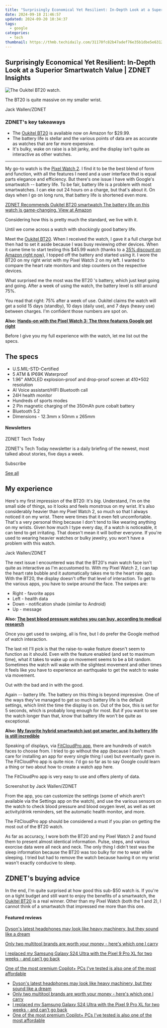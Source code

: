 ```yaml
---
title: "Surprisingly Economical Yet Resilient: In-Depth Look at a Superior Smartwatch Value | ZDNET Insights"
date: 2024-09-18 21:46:57
updated: 2024-09-20 10:34:37
tags:
  - google
categories:
  - tech
thumbnail: https://thmb.techidaily.com/31170fc82b47adef76e35b1dbe5e6312865cece8cca3cd844fe92c1c213c87ec.jpg
---
```


## Surprisingly Economical Yet Resilient: In-Depth Look at a Superior Smartwatch Value | ZDNET Insights

![The Oukitel BT20 watch.](https://www.zdnet.com/a/img/resize/88c99a689e2420a9c099052c18d16aa157a07ac5/2024/02/06/6cb8abb0-4c8a-469b-87f9-4207b1902686/bt201.jpg?auto=webp&width=1280)

The BT20 is quite massive on my smaller wrist.

Jack Wallen/ZDNET

### ZDNET's key takeaways

* The [Oukitel BT20](https://buy.geni.us/Proxy.ashx?TSID=368250&GR%5FURL=https%3A%2F%2Fwww.amazon.com%2FOUKITEL-BT20-Waterproof-Bluetooth-Touchscreen%2Fdp%2FB0CG1TYHYZ%3Ftag%3Dzd-buy-button-20%26ascsubtag%3D%5F%5FCOM%5FCLICK%5FID%5F%5F%7Cc4dfada8-90f6-4b7e-a416-e1703d7380d0%7Cdtp&dtb=1) is available now on Amazon for $29.99.
* The battery life is stellar and the various points of data are as accurate as watches that are far more expensive.
* It's bulky, wake on raise is a bit janky, and the display isn't quite as interactive as other watches.

---

My go-to watch is the [Pixel Watch 2](https://www.zdnet.com/article/google-pixel-watch-2-review/). I find it to be the best blend of form and function, with all the features I need and a user interface that is equal parts elegance and efficiency. But there's one issue I have with Google's smartwatch -- battery life. To be fair, battery life is a problem with most smartwatches. I can eke out 24 hours on a charge, but that's about it. On days when I go on long runs, that battery life is shortened even more.

[ZDNET Recommends Oukitel BT20 smartwatch The battery life on this watch is game-changing. View at Amazon](https://buy.geni.us/Proxy.ashx?TSID=368250&GR%5FURL=https%3A%2F%2Fwww.amazon.com%2FOUKITEL-BT20-Waterproof-Bluetooth-Touchscreen%2Fdp%2FB0CG1TYHYZ%3Ftag%3Dzd-buy-button-20%26ascsubtag%3D%5F%5FCOM%5FCLICK%5FID%5F%5F%7Cc4dfada8-90f6-4b7e-a416-e1703d7380d0%7Cdtp&dtb=1)

Considering how this is pretty much the standard, we live with it.

Until we come across a watch with shockingly good battery life. 

Meet the [Oukitel BT20](https://buy.geni.us/Proxy.ashx?TSID=368250&GR%5FURL=https%3A%2F%2Fwww.amazon.com%2FOUKITEL-BT20-Waterproof-Bluetooth-Touchscreen%2Fdp%2FB0CG1TYHYZ%3Ftag%3Dzd-buy-button-20%26ascsubtag%3D%5F%5FCOM%5FCLICK%5FID%5F%5F%7Cc4dfada8-90f6-4b7e-a416-e1703d7380d0%7Cdtp&dtb=1). When I received the watch, I gave it a full charge but then had to set it aside because I was busy reviewing other devices. When it came time to start testing this $45.99 watch (thanks to a [35% discount on Amazon right now](https://buy.geni.us/Proxy.ashx?TSID=368250&GR%5FURL=https%3A%2F%2Fwww.amazon.com%2FOUKITEL-BT20-Waterproof-Bluetooth-Touchscreen%2Fdp%2FB0CG1TYHYZ%3Ftag%3Dzd-buy-button-20%26ascsubtag%3D%5F%5FCOM%5FCLICK%5FID%5F%5F%7Cc4dfada8-90f6-4b7e-a416-e1703d7380d0%7Cdtp&dtb=1)), I topped off the battery and started using it. I wore the BT20 on my right wrist with my Pixel Watch 2 on my left. I wanted to compare the heart rate monitors and step counters on the respective devices. 

What surprised me the most was the BT20 's battery, which just kept going and going. After a week of using the watch, the battery level is still around 75%.

You read that right: 75% after a week of use. Oukitel claims the watch will get a solid 15 days (standby), 10 days (daily use), and 7 days (heavy use) between charges. I'm confident those numbers are spot on.

**Also:** [**Hands-on with the Pixel Watch 3: The three features Google got right**](https://www.zdnet.com/article/hands-on-with-the-pixel-watch-3-the-three-features-google-got-right/)

Before I give you my full experience with the watch, let me list out the specs.

## The specs

* U.S.MIL-STD-Certified
* 5 ATM & IP69K Waterproof
* 1.96" AMOLED explosion-proof and drop-proof screen at 410\*502 resolution
* AI Voice assistant/HIFI Bluetooth call
* 24H health monitor
* Hundreds of sports modes
* 2 Pin magnetic charging of the 350mAh pure cobalt battery
* Bluetooth 5.2
* Dimensions - 12.3mm x 50mm x 265mm

#### Newsletters

ZDNET Tech Today

ZDNET's Tech Today newsletter is a daily briefing of the newest, most talked about stories, five days a week.

 Subscribe

[See all](https://www.zdnet.com/newsletters/)

## My experience

Here's my first impression of the BT20: It's _big_. Understand, I'm on the small side of things, so it looks and feels monstrous on my wrist. It's also considerably heavier than my Pixel Watch 2, so much so that I always noticed it on my wrist. There were times that it even felt uncomfortable. That's a very personal thing because I don't tend to like wearing anything on my wrists. Given how much I type every day, if a watch is noticeable, it can tend to get irritating. That doesn't mean it will bother everyone. If you're used to wearing heavier watches or bulky jewelry, you won't have a problem with this watch.

Jack Wallen/ZDNET

The next issue I encountered was that the BT20's main watch face isn't quite as interactive as I'm accustomed to. With my Pixel Watch 2, I can tap the heart rate bubble and it automatically takes me to the heart rate app. With the BT20, the display doesn't offer that level of interaction. To get to the various apps, you have to swipe around the face. The swipes are:

* Right - favorite apps
* Left - health data
* Down - notification shade (similar to Android)
* Up - message

**Also: [The best blood pressure watches you can buy, according to medical research](https://www.zdnet.com/article/best-blood-pressure-watch/)**

Once you get used to swiping, all is fine, but I do prefer the Google method of watch interaction.

The last nit I'll pick is that the raise-to-wake feature doesn't seem to function as it should. Even with the feature enabled (and set to maximum time), what it takes to wake up on movement seems to be a bit random. Sometimes the watch will wake with the slightest movement and other times it feels like you have to experience an earthquake to get the watch to wake via movement.

Out with the bad and in with the good.

Again -- battery life. The battery on this thing is beyond impressive. One of the ways they've managed to get so much battery life is the default settings, which limit the time the display is on. Out of the box, this is set for 5 seconds, which is probably long enough for most. But if you want to see the watch longer than that, know that battery life won't be quite as exceptional. 

**Also: [My favorite hybrid smartwatch just got smarter, and its battery life is still incredible](https://www.zdnet.com/article/my-favorite-hybrid-smartwatch-just-got-smarter-and-its-battery-life-is-still-incredible/)**

Speaking of displays, via [FitCloudPro app](https://play.google.com/store/apps/details?id=com.topstep.fitcloudpro), there are hundreds of watch faces to choose from. I tried to go without the app (because I don't much care for installing an app for every single thing I use) but eventually gave in. The FitCloudPro app is quite nice. I'd go so far as to say Google could learn a thing or two about how to create a watch app here.

The FitCloudPro app is very easy to use and offers plenty of data.

Screenshot by Jack Wallen/ZDNET

From the app, you can customize the settings (some of which aren't available via the Settings app on the watch), and use the various sensors on the watch to check blood pressure and blood oxygen level, as well as set activity/drink reminders, set the automatic health monitor, and more. 

The FitCloudPro app should be considered a must if you plan on getting the most out of the BT20 watch.

As far as accuracy, I wore both the BT20 and my Pixel Watch 2 and found them to present almost identical information. Pulse, steps, and various exorcise data were all neck and neck. The only thing I didn't test was the sleep information because the BT20 was too bulky for me to wear while sleeping. I tried but had to remove the watch because having it on my wrist wasn't exactly conducive to sleep.

## ZDNET's buying advice

In the end, I'm quite surprised at how good this sub-$50 watch is. If you're on a tight budget and still want to enjoy the benefits of a smartwatch, the [Oukitel BT20](https://buy.geni.us/Proxy.ashx?TSID=368250&GR%5FURL=https%3A%2F%2Fwww.amazon.com%2FOUKITEL-BT20-Waterproof-Bluetooth-Touchscreen%2Fdp%2FB0CG1TYHYZ%3Ftag%3Dzd-buy-button-20%26ascsubtag%3D%5F%5FCOM%5FCLICK%5FID%5F%5F%7Cc4dfada8-90f6-4b7e-a416-e1703d7380d0%7Cdtp&dtb=1) is a real winner. Other than my Pixel Watch (both the 1 and 2), I cannot think of a smartwatch that impressed me more than this one.

#### Featured reviews

[Dyson's latest headphones may look like heavy machinery, but they sound like a dream](https://www.zdnet.com/article/i-tested-dysons-500-flagship-headphones-and-theyre-more-competitive-than-expected/ "Dyson's latest headphones may look like heavy machinery, but they sound like a dream")

[Only two multitool brands are worth your money - here's which one I carry](https://www.zdnet.com/article/only-two-multitool-brands-are-worth-your-money-heres-which-one-i-carry/ "Only two multitool brands are worth your money - here's which one I carry")

[I replaced my Samsung Galaxy S24 Ultra with the Pixel 9 Pro XL for two weeks - and can't go back](https://www.zdnet.com/article/i-replaced-my-samsung-galaxy-s24-ultra-with-the-pixel-9-pro-xl-for-two-weeks-and-cant-go-back/ "I replaced my Samsung Galaxy S24 Ultra with the Pixel 9 Pro XL for two weeks - and can't go back")

[One of the most premium Copilot+ PCs I've tested is also one of the most affordable](https://www.zdnet.com/article/one-of-the-most-premium-copilot-pcs-ive-tested-is-also-one-of-the-most-affordable/ "One of the most premium Copilot+ PCs I've tested is also one of the most affordable")

* [Dyson's latest headphones may look like heavy machinery, but they sound like a dream](https://www.zdnet.com/article/i-tested-dysons-500-flagship-headphones-and-theyre-more-competitive-than-expected/ "Dyson's latest headphones may look like heavy machinery, but they sound like a dream")
* [Only two multitool brands are worth your money - here's which one I carry](https://www.zdnet.com/article/only-two-multitool-brands-are-worth-your-money-heres-which-one-i-carry/ "Only two multitool brands are worth your money - here's which one I carry")
* [I replaced my Samsung Galaxy S24 Ultra with the Pixel 9 Pro XL for two weeks - and can't go back](https://www.zdnet.com/article/i-replaced-my-samsung-galaxy-s24-ultra-with-the-pixel-9-pro-xl-for-two-weeks-and-cant-go-back/ "I replaced my Samsung Galaxy S24 Ultra with the Pixel 9 Pro XL for two weeks - and can't go back")
* [One of the most premium Copilot+ PCs I've tested is also one of the most affordable](https://www.zdnet.com/article/one-of-the-most-premium-copilot-pcs-ive-tested-is-also-one-of-the-most-affordable/ "One of the most premium Copilot+ PCs I've tested is also one of the most affordable")

<ins class="adsbygoogle"
     style="display:block"
     data-ad-format="autorelaxed"
     data-ad-client="ca-pub-7571918770474297"
     data-ad-slot="1223367746"></ins>



<ins class="adsbygoogle"
     style="display:block"
     data-ad-client="ca-pub-7571918770474297"
     data-ad-slot="8358498916"
     data-ad-format="auto"
     data-full-width-responsive="true"></ins>
